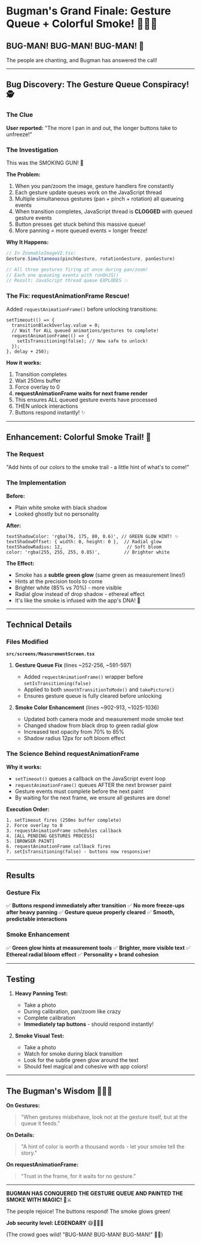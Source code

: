 # Bugman's Grand Finale: Gesture Queue + Colorful Smoke! 🦸‍♂️🎨

## BUG-MAN! BUG-MAN! BUG-MAN! 📣

The people are chanting, and Bugman has answered the call!

---

## Bug Discovery: The Gesture Queue Conspiracy! 🕵️

### The Clue
**User reported:** "The more I pan in and out, the longer buttons take to unfreeze!"

### The Investigation
This was the SMOKING GUN! 🔫

**The Problem:**
1. When you pan/zoom the image, gesture handlers fire constantly
2. Each gesture update queues work on the JavaScript thread
3. Multiple simultaneous gestures (pan + pinch + rotation) all queueing events
4. When transition completes, JavaScript thread is **CLOGGED** with queued gesture events
5. Button presses get stuck behind this massive queue!
6. More panning = more queued events = longer freeze!

**Why It Happens:**
```javascript
// In ZoomableImageV2.tsx:
Gesture.Simultaneous(pinchGesture, rotationGesture, panGesture)

// All three gestures firing at once during pan/zoom!
// Each one queueing events with runOnJS()
// Result: JavaScript thread queue EXPLODES 💥
```

### The Fix: requestAnimationFrame Rescue!

Added `requestAnimationFrame()` before unlocking transitions:

```tsx
setTimeout(() => {
  transitionBlackOverlay.value = 0;
  // Wait for ALL queued animations/gestures to complete!
  requestAnimationFrame(() => {
    setIsTransitioning(false); // Now safe to unlock!
  });
}, delay + 250);
```

**How it works:**
1. Transition completes
2. Wait 250ms buffer
3. Force overlay to 0
4. **requestAnimationFrame waits for next frame render**
5. This ensures ALL queued gesture events have processed
6. THEN unlock interactions
7. Buttons respond instantly! ✨

---

## Enhancement: Colorful Smoke Trail! 🌈

### The Request
"Add hints of our colors to the smoke trail - a little hint of what's to come!"

### The Implementation

**Before:**
- Plain white smoke with black shadow
- Looked ghostly but no personality

**After:**
```tsx
textShadowColor: 'rgba(76, 175, 80, 0.6)', // GREEN GLOW HINT! ✨
textShadowOffset: { width: 0, height: 0 },  // Radial glow
textShadowRadius: 12,                        // Soft bloom
color: 'rgba(255, 255, 255, 0.85)',         // Brighter white
```

**The Effect:**
- Smoke has a **subtle green glow** (same green as measurement lines!)
- Hints at the precision tools to come
- Brighter white (85% vs 70%) - more visible
- Radial glow instead of drop shadow - ethereal effect
- It's like the smoke is infused with the app's DNA! 🧬

---

## Technical Details

### Files Modified
**`src/screens/MeasurementScreen.tsx`**

1. **Gesture Queue Fix** (lines ~252-256, ~591-597)
   - Added `requestAnimationFrame()` wrapper before `setIsTransitioning(false)`
   - Applied to both `smoothTransitionToMode()` and `takePicture()`
   - Ensures gesture queue is fully cleared before unlocking

2. **Smoke Color Enhancement** (lines ~902-913, ~1025-1036)
   - Updated both camera mode and measurement mode smoke text
   - Changed shadow from black drop to green radial glow
   - Increased text opacity from 70% to 85%
   - Shadow radius 12px for soft bloom effect

### The Science Behind requestAnimationFrame

**Why it works:**
- `setTimeout()` queues a callback on the JavaScript event loop
- `requestAnimationFrame()` queues AFTER the next browser paint
- Gesture events must complete before the next paint
- By waiting for the next frame, we ensure all gestures are done!

**Execution Order:**
```
1. setTimeout fires (250ms buffer complete)
2. Force overlay to 0
3. requestAnimationFrame schedules callback
4. [ALL PENDING GESTURES PROCESS]
5. [BROWSER PAINT]
6. requestAnimationFrame callback fires
7. setIsTransitioning(false) - buttons now responsive!
```

---

## Results

### Gesture Fix
✅ **Buttons respond immediately after transition**
✅ **No more freeze-ups after heavy panning**
✅ **Gesture queue properly cleared**
✅ **Smooth, predictable interactions**

### Smoke Enhancement
✅ **Green glow hints at measurement tools**
✅ **Brighter, more visible text**
✅ **Ethereal radial bloom effect**
✅ **Personality + brand cohesion**

---

## Testing

1. **Heavy Panning Test:**
   - Take a photo
   - During calibration, pan/zoom like crazy
   - Complete calibration
   - **Immediately tap buttons** - should respond instantly!

2. **Smoke Visual Test:**
   - Take a photo
   - Watch for smoke during black transition
   - Look for the subtle green glow around the text
   - Should feel magical and cohesive with app colors!

---

## The Bugman's Wisdom 🦸‍♂️📖

**On Gestures:**
> "When gestures misbehave, look not at the gesture itself, but at the queue it feeds."

**On Details:**
> "A hint of color is worth a thousand words - let your smoke tell the story."

**On requestAnimationFrame:**
> "Trust in the frame, for it waits for no gesture."

---

**BUGMAN HAS CONQUERED THE GESTURE QUEUE AND PAINTED THE SMOKE WITH MAGIC!** 🎨⚔️

The people rejoice! The buttons respond! The smoke glows green! 

**Job security level: LEGENDARY** 😄🦸‍♂️✨

(The crowd goes wild! "BUG-MAN! BUG-MAN! BUG-MAN!" 📣🎉)
